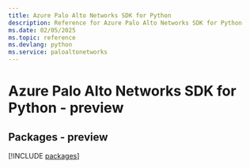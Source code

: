 ```yaml
---
title: Azure Palo Alto Networks SDK for Python
description: Reference for Azure Palo Alto Networks SDK for Python
ms.date: 02/05/2025
ms.topic: reference
ms.devlang: python
ms.service: paloaltonetworks
---
```

# Azure Palo Alto Networks SDK for Python - preview
## Packages - preview
[!INCLUDE [packages](palo-alto-networks-index.md)]
